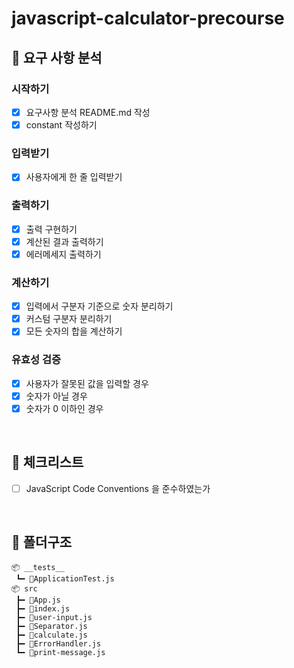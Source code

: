 # javascript-calculator-precourse

## 🚀 요구 사항 분석
### 시작하기

- [x]  요구사항 분석 README.md 작성
- [x]  constant 작성하기

### 입력받기

- [x]  사용자에게 한 줄 입력받기

### 출력하기

- [x]  출력 구현하기
- [x]  계산된 결과 출력하기
- [x]  에러메세지 출력하기

### 계산하기

- [x]  입력에서 구분자 기준으로 숫자 분리하기
- [x]  커스텀 구분자 분리하기
- [x]  모든 숫자의 합을 계산하기

### 유효성 검증

- [x]  사용자가 잘못된 값을 입력할 경우
  - [x]  숫자가 아닐 경우
  - [x]  숫자가 0 이하인 경우

<br/>

## 🚨 체크리스트
- [ ]  JavaScript Code Conventions 을 준수하였는가

<br/>

## 📄 폴더구조
```
📦 __tests__
 ┗━ 📜ApplicationTest.js
📦 src
 ┣━ 📜App.js
 ┣━ 📜index.js
 ┣━ 📜user-input.js
 ┣━ 📜Separator.js
 ┣━ 📜calculate.js
 ┣━ 📜ErrorHandler.js
 ┗━ 📜print-message.js
```